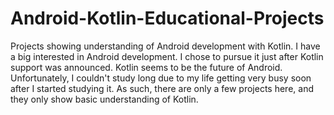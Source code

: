 # Android-Kotlin-Educational-Projects
Projects showing understanding of Android development with Kotlin.
I have a big interested in Android development. I chose to pursue it just after Kotlin support was announced. Kotlin seems to be the future of Android.
Unfortunately, I couldn't study long due to my life getting very busy soon after I started studying it.
As such, there are only a few projects here, and they only show basic understanding of Kotlin.
